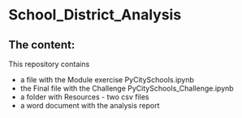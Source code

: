 # School_District_Analysis
## The content:
This repository contains
- a file with the Module exercise PyCitySchools.ipynb
- the Final file with the Challenge PyCitySchools_Challenge.ipynb
- a folder with Resources - two csv files
- a word document with the analysis report 
